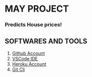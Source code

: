 # MAY PROJECT
### Predicts House prices!

## SOFTWARES AND TOOLS

1. [Github Account](https://github.com)
2. [VSCode IDE](https://code.visualstudio.com/)
3. [Heroku Account](https://www.heroku.com/)
4. [Git Cli](https://git-scm.com/book/en/v2/Getting-Started-The-Command-Line)